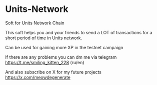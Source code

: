 # Units-Network
Soft for Units Network Chain

This soft helps you and your friends to send a LOT of transactions for a short period of time in Units network.

Can be used for gaining more XP in the testnet campaign

If there are any problems you can dm me via telegram https://t.me/smiling_kitten_228 (ru/en)

And also subscribe on X for my future projects https://x.com/meowdegenerate 
